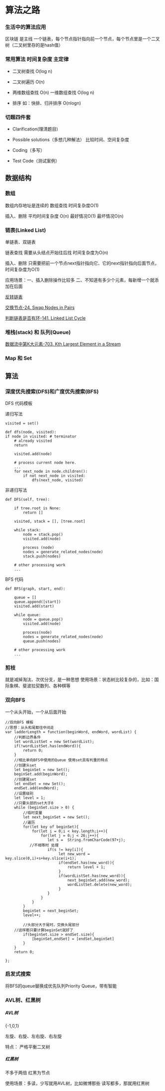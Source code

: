# 算法之路

### 生活中的算法应用
区块链  是主线 一个链表，每个节点指针指向前一个节点，每个节点里是一个二叉树（二叉树里存的是hash值）


### 常用算法 时间复杂度 主定律  
- 二叉树查找  O(log n) 

- 二叉树遍历  O(n)

- 两维数组查找  O(n)  一维数组查找 O(log n)

- 排序 如：快排、归并排序  O(nlogn)


### 切题四件套

- Clarification(理清题目)

- Possible solutions（多想几种解法）
  比较时间、空间复杂度
  
- Coding（多写）

- Test Code（测试案例）

## 数据结构

### 数组
数组内存地址是连续的
数组查找  时间复杂度O(1)

插入、删除  平均时间复杂度 O(n) 最好情况O(1) 最坏情况O(n)

### 链表(Linked List)
单链表、双链表

链表查找  需要从头结点开始往后找 时间复杂度为O(n)

插入、删除  只需要把前一个节点next指针指向它、它的next指针指向后面节点，时间复杂度为O(1)


应用场景：一、插入删除操作比较多  二、不知道有多少个元素，每新增一个就添加在后面

[反转链表](https://leetcode-cn.com/problems/reverse-linked-list/)


[交换节点-24. Swap Nodes in Pairs](https://leetcode-cn.com/problems/swap-nodes-in-pairs/submissions/)

[判断链表是否有环-141. Linked List Cycle](https://leetcode-cn.com/problems/linked-list-cycle/submissions/)

### 堆栈(stack) 和 队列(Queue)


[数据流中第K大元素-703. Kth Largest Element in a Stream](https://leetcode-cn.com/problems/kth-largest-element-in-a-stream/submissions/)

### Map 和 Set 



## 算法

### 深度优先搜索(DFS)和广度优先搜索(BFS)

DFS 代码模板

递归写法
```
visited = set() 

def dfs(node, visited):
if node in visited: # terminator
	# already visited 
	return 

	visited.add(node) 

	# process current node here. 
	...
	for next_node in node.children(): 
		if not next_node in visited: 
			dfs(next_node, visited)

```

非递归写法

```
def DFS(self, tree): 

	if tree.root is None: 
		return [] 

	visited, stack = [], [tree.root]

	while stack: 
		node = stack.pop() 
		visited.add(node)

		process (node) 
		nodes = generate_related_nodes(node) 
		stack.push(nodes) 

	# other processing work 
	...

```

BFS 代码

```
def BFS(graph, start, end):

	queue = [] 
	queue.append([start]) 
	visited.add(start)

	while queue: 
		node = queue.pop() 
		visited.add(node)

		process(node) 
		nodes = generate_related_nodes(node) 
		queue.push(nodes)

	# other processing work 
	...

```

### 剪枝
就是减掉淘汰、次优分支，是一种思想
使用场景：状态树比较复杂的，比如：国际象棋、斐波拉契数列、各种棋等

### 双向BFS
一个从头开始，一个从后面开始

```
//双向BFS 模板 
//思想：从头和尾都往中间走
var ladderLength = function(beginWord, endWord, wordList) {
    //判断边界条件
    let wordListSet = new Set(wordList);
    if(!wordListSet.has(endWord)){
        return 0;
    }
    //相比单向BFS中使用的Queue 使用set具有判重的特点
    //创建头set
    let beginSet = new Set();
    beginSet.add(beginWord);
    //创建尾set
    let endSet = new Set();
    endSet.add(endWord);
    //设置级别
    let level = 1;
    //只要头部的set大于0
    while (beginSet.size > 0) {
        //临时变量
        let next_beginSet = new Set();
        //遍历
        for(let key of beginSet){
            for(let i = 0;i < key.length;i++){
                for(let j = 0;j < 26;j++){
                   let s =  String.fromCharCode(97+j);
		   //不相等时 处理
                   if(s != key[i]){
                        let new_word = key.slice(0,i)+s+key.slice(i+1);
                        if(endSet.has(new_word)){
                            return level + 1;
                        }
                        if(wordListSet.has(new_word)){
                            next_beginSet.add(new_word);
                            wordListSet.delete(new_word);
                        }
                   }
                }
            }
        }
        beginSet = next_beginSet;
        level++;
	
        //头部分大于尾时，交换头尾部分
	//这样都只要计算beginSet就好了
        if(beginSet.size > endSet.size){
            [beginSet,endSet] = [endSet,beginSet]
        }
    }
    return 0;

};
```

### 启发式搜索
将BFS的queue替换成优先队列Priority Queue，带有智能


### AVL树、红黑树
##### AVL树
{-1,0,1}

左旋、右旋、左右旋、右左旋

特点：
严格平衡二叉树

##### 红黑树
不多于两倍
红黑为节点

使用场景：多读，少写就用AVL树，比如微博那些
读写都多，那就用红黑树




